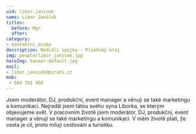 ```yaml
---
uid: libor.janicek
name: Libor Janíček
titles:
  before: Mgr.
  after:
category:
- kontaktni_osoba
description: Mediálí spojka - Plzeňský kraj
img: people/libor_janicek.jpg
heroImg: banner-default.jpg
mail:
- libor.janicek@pirati.cz
mob:
 - 604 761 460
---
```


Jsem moderátor, DJ, produkční, event manager a věnuji se také marketingu a komunikaci. Nejradši jsem tátou svého syna Liborka, se kterým objevujeme svět. V pracovním životě jsem moderátor, DJ, produkční, event manager a věnuji se také
marketingu a komunikaci. V mém životě platí, že cesta je cíl, proto miluji cestování a turistiku.
